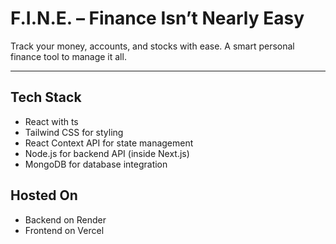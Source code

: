 # F.I.N.E. – Finance Isn’t Nearly Easy

Track your money, accounts, and stocks with ease. A smart personal finance tool to manage it all.

---

## Tech Stack
- React with ts
- Tailwind CSS for styling
- React Context API for state management
- Node.js for backend API (inside Next.js)
- MongoDB  for database integration

## Hosted On
- Backend on Render 
- Frontend on Vercel